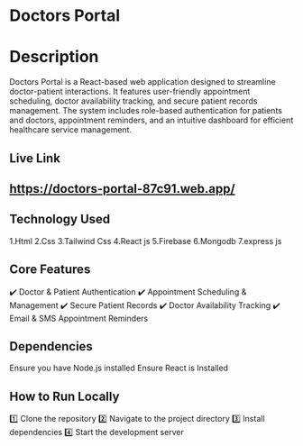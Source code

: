 # Doctors Portal
# Description
Doctors Portal is a React-based web application designed to streamline doctor-patient interactions. It features user-friendly appointment scheduling, doctor availability tracking, and secure patient records management. The system includes role-based authentication for patients and doctors, appointment reminders, and an intuitive dashboard for efficient healthcare service management.
## Live Link
## https://doctors-portal-87c91.web.app/


## Technology Used
1.Html
2.Css
3.Tailwind Css
4.React js
5.Firebase
6.Mongodb
7.express js

## Core Features
✔️ Doctor & Patient Authentication
✔️ Appointment Scheduling & Management
✔️ Secure Patient Records
✔️ Doctor Availability Tracking
✔️ Email & SMS Appointment Reminders

## Dependencies
Ensure you have Node.js installed
Ensure React is Installed
## How to Run Locally
1️⃣ Clone the repository
2️⃣ Navigate to the project directory
3️⃣ Install dependencies
4️⃣ Start the development server




